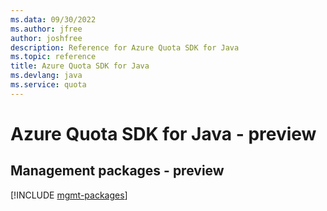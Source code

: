 ```yaml
---
ms.data: 09/30/2022
ms.author: jfree
author: joshfree
description: Reference for Azure Quota SDK for Java
ms.topic: reference
title: Azure Quota SDK for Java
ms.devlang: java
ms.service: quota
---
```

# Azure Quota SDK for Java - preview

## Management packages - preview
[!INCLUDE [mgmt-packages](quota-mgmt-index.md)]